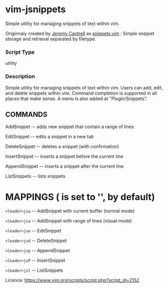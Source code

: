 # vim-jsnippets
Simple utility for managing snippets of text within vim.


Originnaly created by [Jeremy Cantrell](https://www.vim.org/account/profile.php?user_id=11888) as [snippets.vim](https://www.vim.org/scripts/script.php?script_id=2152) : Simple snippet storage and retrieval separated by filetype.

### Script Type

utility
 
### Description

Simple utility for managing snippets of text within vim. Users can add, edit, and delete snippets within vim. Command completion is supported in all places that make sense. A menu is also added at "Plugin/Snippets".

## COMMANDS

AddSnippet -- adds new snippet that contain a range of lines

EditSnippet -- edits a snippet in a new tab

DeleteSnippet -- deletes a snippet (with confirmation)

InsertSnippet -- inserts a snippet before the current line

AppendSnippet -- inserts a snippet after the current line

ListSnippets -- lists snippets

# MAPPINGS (<leader> is set to '\', by default)

`<leader>jsa` -- AddSnippet with current buffer (normal mode)

`<leader>jsa` -- AddSnippet with range of lines (visual mode)

`<leader>jse` -- EditSnippet

`<leader>jsd` -- DeleteSnippet

`<leader>jsp` -- AppendSnippet

`<leader>jsP` -- InsertSnippet

`<leader>jsl` -- ListSnippets

Licence: https://www.vim.org/scripts/script.php?script_id=2152
